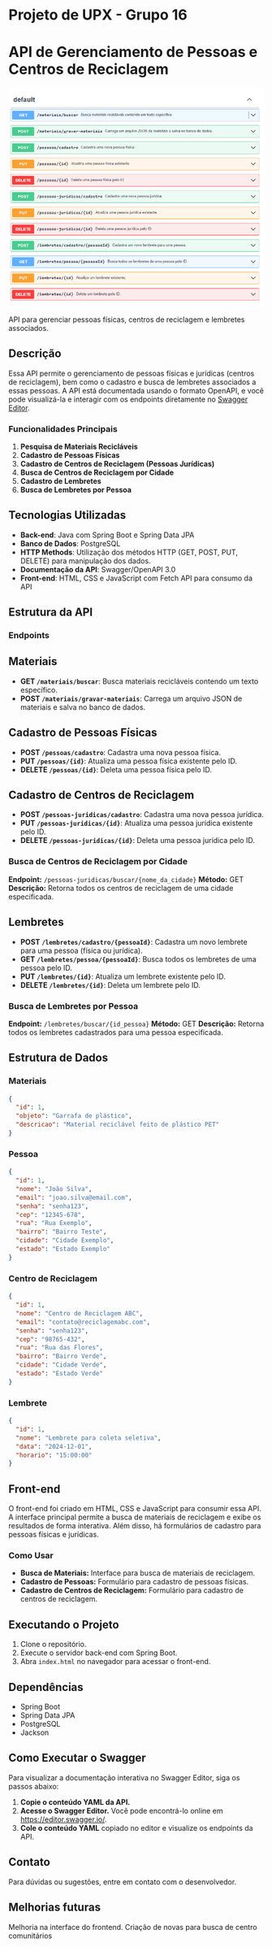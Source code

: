 # Projeto de UPX - Grupo 16

# API de Gerenciamento de Pessoas e Centros de Reciclagem

![API de Gerenciamento de Pessoas e Centros de Reciclagem](./image.png)

API para gerenciar pessoas físicas, centros de reciclagem e lembretes associados.

## Descrição

Essa API permite o gerenciamento de pessoas físicas e jurídicas (centros de reciclagem), bem como o cadastro e busca de lembretes associados a essas pessoas. A API está documentada usando o formato OpenAPI, e você pode visualizá-la e interagir com os endpoints diretamente no [Swagger Editor](https://editor.swagger.io/).

### Funcionalidades Principais


1. **Pesquisa de Materiais Recicláveis**
2. **Cadastro de Pessoas Físicas**
3. **Cadastro de Centros de Reciclagem (Pessoas Jurídicas)**
4. **Busca de Centros de Reciclagem por Cidade**
5. **Cadastro de Lembretes**
6. **Busca de Lembretes por Pessoa**

## Tecnologias Utilizadas

- **Back-end**: Java com Spring Boot e Spring Data JPA
- **Banco de Dados**: PostgreSQL
- **HTTP Methods**: Utilização dos métodos HTTP (GET, POST, PUT, DELETE) para manipulação dos dados.
- **Documentação da API**: Swagger/OpenAPI 3.0
- **Front-end**: HTML, CSS e JavaScript com Fetch API para consumo da API

## Estrutura da API

### Endpoints

## Materiais
- **GET `/materiais/buscar`**: Busca materiais recicláveis contendo um texto específico.
- **POST `/materiais/gravar-materiais`**: Carrega um arquivo JSON de materiais e salva no banco de dados.

## Cadastro de Pessoas Físicas

- **POST `/pessoas/cadastro`**: Cadastra uma nova pessoa física.
- **PUT `/pessoas/{id}`**: Atualiza uma pessoa física existente pelo ID.
- **DELETE `/pessoas/{id}`**: Deleta uma pessoa física pelo ID.


## Cadastro de Centros de Reciclagem

- **POST `/pessoas-juridicas/cadastro`**: Cadastra uma nova pessoa jurídica.
- **PUT `/pessoas-juridicas/{id}`**: Atualiza uma pessoa jurídica existente pelo ID.
- **DELETE `/pessoas-juridicas/{id}`**: Deleta uma pessoa jurídica pelo ID.

### Busca de Centros de Reciclagem por Cidade

**Endpoint:** `/pessoas-juridicas/buscar/{nome_da_cidade}`
**Método:** GET
**Descrição:** Retorna todos os centros de reciclagem de uma cidade especificada.

## Lembretes
- **POST `/lembretes/cadastro/{pessoaId}`**: Cadastra um novo lembrete para uma pessoa (física ou jurídica).
- **GET `/lembretes/pessoa/{pessoaId}`**: Busca todos os lembretes de uma pessoa pelo ID.
- **PUT `/lembretes/{id}`**: Atualiza um lembrete existente pelo ID.
- **DELETE `/lembretes/{id}`**: Deleta um lembrete pelo ID.

### Busca de Lembretes por Pessoa

**Endpoint:** `/lembretes/buscar/{id_pessoa}`
**Método:** GET
**Descrição:** Retorna todos os lembretes cadastrados para uma pessoa especificada.

## Estrutura de Dados

### Materiais
```json
{
  "id": 1,
  "objeto": "Garrafa de plástico",
  "descricao": "Material reciclável feito de plástico PET"
}
```

### Pessoa
```json
{
  "id": 1,
  "nome": "João Silva",
  "email": "joao.silva@email.com",
  "senha": "senha123",
  "cep": "12345-678",
  "rua": "Rua Exemplo",
  "bairro": "Bairro Teste",
  "cidade": "Cidade Exemplo",
  "estado": "Estado Exemplo"
}
```

### Centro de Reciclagem
```json
{
  "id": 1,
  "nome": "Centro de Reciclagem ABC",
  "email": "contato@reciclagemabc.com",
  "senha": "senha123",
  "cep": "98765-432",
  "rua": "Rua das Flores",
  "bairro": "Bairro Verde",
  "cidade": "Cidade Verde",
  "estado": "Estado Verde"
}
```
### Lembrete
```json
{
  "id": 1,
  "nome": "Lembrete para coleta seletiva",
  "data": "2024-12-01",
  "horario": "15:00:00"
}
```

## Front-end

O front-end foi criado em HTML, CSS e JavaScript para consumir essa API. A interface principal permite a busca de materiais de reciclagem e exibe os resultados de forma interativa. Além disso, há formulários de cadastro para pessoas físicas e jurídicas.

### Como Usar

* **Busca de Materiais:** Interface para busca de materiais de reciclagem.
* **Cadastro de Pessoas:** Formulário para cadastro de pessoas físicas.
* **Cadastro de Centros de Reciclagem:** Formulário para cadastro de centros de reciclagem.

## Executando o Projeto

1. Clone o repositório.
2. Execute o servidor back-end com Spring Boot.
3. Abra `index.html` no navegador para acessar o front-end.

## Dependências

* Spring Boot
* Spring Data JPA
* PostgreSQL
* Jackson

## Como Executar o Swagger

Para visualizar a documentação interativa no Swagger Editor, siga os passos abaixo:

1. **Copie o conteúdo YAML da API.**
2. **Acesse o Swagger Editor.** Você pode encontrá-lo online em https://editor.swagger.io/.
3. **Cole o conteúdo YAML** copiado no editor e visualize os endpoints da API.

## Contato

Para dúvidas ou sugestões, entre em contato com o desenvolvedor.

## Melhorias futuras

Melhoria na interface do frontend.
Criação de novas para busca de centro comunitários 
